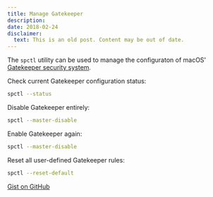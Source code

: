 ```yaml
---
title: Manage Gatekeeper
description:
date: 2018-02-24
disclaimer:
  text: This is an old post. Content may be out of date.
---
```


The `spctl` utility can be used to manage the configuraton of macOS' [Gatekeeper security system](https://support.apple.com/en-us/HT202491).

Check current Gatekeeper configuration status:

```bash
spctl --status
```

Disable Gatekeeper entirely:

```bash
spctl --master-disable
```

Enable Gatekeeper again:

```bash
spctl --master-disable
```

Reset all user-defined Gatekeeper rules:

```bash
spctl --reset-default
```

[Gist on GitHub](https://gist.github.com/lucascantor/466560f7c2f604be53a09b9be8a7d915)
